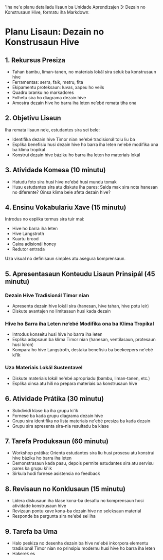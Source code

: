 'Iha ne'e planu detalladu lisaun ba Unidade Aprendizajen 3: Dezain no Konstrusaun Hive, formatu iha Markdown:

# Planu Lisaun: Dezain no Konstrusaun Hive

## 1. Rekursus Presiza

- Tahan bambu, liman-tanen, no materiais lokál sira seluk ba konstrusaun hive
- Ferramentas: serra, faik, metru, fita
- Ekipamentu proteksaun: luvas, xapeu ho veils
- Quadru branku no markadores
- Folhetu sira ho diagrama dezain hive
- Amostra dezain hive ho barra iha leten ne’ebé remata tiha ona

## 2. Objetivu Lisaun

Iha remata lisaun ne’e, estudantes sira sei bele:
- Identifika dezain hive Timor nian ne'ebé tradisionál tolu liu ba
- Esplika benefisiu husi dezain hive ho barra iha leten ne'ebé modifika ona ba klima tropikal
- Konstrui dezain hive báziku ho barra iha leten ho materiais lokál

## 3. Atividade Komesa (10 minutu)

- Hatudu foto sira husi hive ne'ebé husi mundu tomak
- Husu estudantes sira atu diskute iha pares: Saida mak sira nota hanesan no diferente? Oinsa klima bele afeta dezain hive?

## 4. Ensinu Vokabulariu Xave (15 minutu)

Introdus no esplika termus sira tuir mai:
- Hive ho barra iha leten
- Hive Langstroth
- Kuartu brood
- Caixa adisionál honey
- Redutor entrada

Uza visual no definisaun simples atu asegura komprensaun.

## 5. Apresentasaun Konteudu Lisaun Prinsipál (45 minutu)

### Dezain Hive Tradisionál Timor nian
- Apresenta dezain hive lokál sira (hanesan, hive tahan, hive potu leir)
- Diskute avantajen no limitasaun husi kada dezain

### Hive ho Barra iha Leten ne’ebé Modifika ona ba Klima Tropikal
- Introdus konseitu husi hive ho barra iha leten
- Esplika adapsaun ba klima Timor nian (hanesan, ventilasaun, protesaun husi loron)
- Kompara ho hive Langstroth, destaka benefisiu ba beekeepers ne'ebé ki'ik

### Uza Materiais Lokál Sustentavel
- Diskute materiais lokál ne'ebé apropriadu (bambu, liman-tanen, etc.)
- Esplika oinsa atu hili no prepara materiais ba konstrusaun hive

## 6. Atividade Prátika (30 minutu)

- Subdividi klase ba iha grupu ki'ik
- Fornese ba kada grupu diagrama dezain hive
- Grupu sira identifika no lista materiais ne'ebé presiza ba kada dezain
- Grupu sira apresenta sira-nia resultadu ba klase

## 7. Tarefa Produksaun (60 minutu)

- Workshop prátika: Orienta estudantes sira liu husi prosesu atu konstrui hive báziku ho barra iha leten
- Demonstrasaun kada pasu, depois permite estudantes sira atu servisu pares ka grupu ki'ik
- Sirkula hodi fornese asistensia no feedback

## 8. Revisaun no Konklusaun (15 minutu)

- Lidera diskusaun iha klase kona-ba desafiu no komprensaun hosi atividade konstrusaun hive
- Revizaun pontu xave kona-ba dezain hive no seleksaun material
- Responde ba pergunta sira ne'ebé sei iha

## 9. Tarefa ba Uma

- Halo peskiza no desenha dezain ba hive ne'ebé inkorpora elementu tradisionál Timor nian no prinsipiu modernu husi hive ho barra iha leten
- Hakerek es